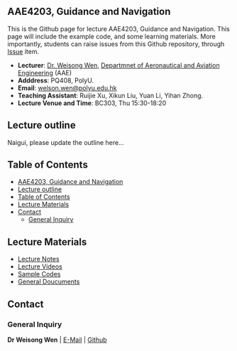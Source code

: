 <!-- <font  size=6><b><center>PolyU_AAE4203</center></b></font> -->

## AAE4203, Guidance and Navigation

This is the Github page for lecture AAE4203, Guidance and Navigation. This page will include the example code, and some learning materials. More importantly, students can raise issues from this Github repository, through [Issue](https://github.com/weisongwen/AAE4203-2425S1/issues) item.

- **Lecturer**: [Dr. Weisong Wen](https://www.polyu.edu.hk/aae/people/academic-staff/dr-wen-weisong/), [Departmnet of Aeronautical and Aviation Engineering](https://www.polyu.edu.hk/aae/) (AAE)
- **Adddress**: PQ408, PolyU. 
- **Email**: welson.wen@polyu.edu.hk
- **Teaching Assistant**: Ruijie Xu, Xikun Liu, Yuan Li, Yihan Zhong. 
- **Lecture Venue and Time**: BC303, Thu 15:30-18:20

## Lecture outline 

Naigui, please update the outline here...

## Table of Contents
- [AAE4203, Guidance and Navigation](#aae4203-guidance-and-navigation)
- [Lecture outline](#lecture-outline)
- [Table of Contents](#table-of-contents)
- [Lecture Materials](#lecture-materials)
- [Contact](#contact)
  - [General Inquiry](#general-inquiry)

## Lecture Materials
- [Lecture Notes](PolyU_AAE4203/Lecture_Notes)
- [Lecture Videos](PolyU_AAE4203/Lecture_Videos)
- [Sample Codes](PolyU_AAE4203/Sample_Codes)
- [General Doucuments](PolyU_AAE4203/General_Doucuments)
  
<!-- ## Students Tasks -->

## Contact
### General Inquiry
**Dr Weisong Wen** | [E-Mail](welson.wen@polyu.edu.hk) | [Github](https://github.com/weisongwen)

